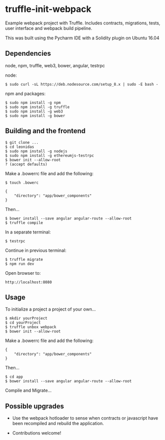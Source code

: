# truffle-init-webpack

Example webpack project with Truffle. Includes contracts, migrations, tests, user interface and webpack build pipeline.

This was built using the Pycharm IDE with a Solidity plugin on Ubuntu 16.04

## Dependencies

node, npm, truffle, web3, bower, angular, testrpc

node:

    $ sudo curl -sL https://deb.nodesource.com/setup_8.x | sudo -E bash -

npm and packages:
    
    $ sudo npm install -g npm
    $ sudo npm install -g truffle
    $ sudo npm install -g web3
    $ sudo npm install -g bower
    
## Building and the frontend

    $ git clone ...
    $ cd leonidas
    $ sudo npm install -g nodejs
    $ sudo npm install -g ethereumjs-testrpc
    $ bower init --allow-root 
    ? (accept defaults)

Make a .bowerrc file and add the following:
    
    $ touch .bowerc
    
    {
        "directory": "app/bower_components"
    }
    
Then...
    
    $ bower install --save angular angular-route --allow-root
    $ truffle compile

In a separate terminal:
    
    $ testrpc
    
Continue in previous terminal:

    $ truffle migrate
    $ npm run dev

Open browser to:
    
    http://localhost:8080

## Usage

To initialize a project a project of your own...
    
    $ mkdir yourProject
    $ cd yourProject
    $ truffle unbox webpack
    $ bower init --allow-root

Make a .bowerrc file and add the following:
    
    {
        "directory": "app/bower_components"
    }
    
Then...
    
    $ cd app
    $ bower install --save angular angular-route --allow-root
    
Compile and Migrate...

## Possible upgrades

* Use the webpack hotloader to sense when contracts or javascript have been recompiled and rebuild the application.

* Contributions welcome!